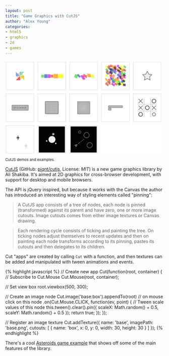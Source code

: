 ```yaml
---
layout: post
title: "Game Graphics with CutJS"
author: "Alex Young"
categories:
- html5
- graphics
- 2d
- games
---
```


<div class="image">
  <img src="/images/posts/cutjs.png" />
  <small>CutJS demos and examples.</small>
</div>

[CutJS](http://cutjs.org/) (GitHub: [piqnt/cutjs](https://github.com/piqnt/cutjs/), License: _MIT_) is a new game graphics library by Ali Shakiba.  It's aimed at 2D graphics for cross-browser development, with support for desktop and mobile browsers.

The API is jQuery inspired, but because it works with the Canvas the author has introduced an interesting way of styling elements called "pinning":

> A CutJS app consists of a tree of nodes, each node is pinned (transformed) against its parent and have zero, one or more image cutouts. Image cutouts comes from either image textures or Canvas drawing.

> Each rendering cycle consists of ticking and painting the tree. On ticking nodes adjust themselves to recent updates and then on painting each node transforms according to its pinning, pastes its cutouts and then delegates to its children.

Cut "apps" are created by calling `Cut` with a function, and then textures can be added and manipulated with tween animations and events.

{% highlight javascript %}
// Create new app
Cut(function(root, container) {
  // Subscribe to Cut.Mouse
  Cut.Mouse(root, container);

  // Set view box
  root.viewbox(500, 300);

  // Create an image node
  Cut.image('base:box').appendTo(root)
    // on mouse click on this node
    .on(Cut.Mouse.CLICK, function(ev, point) {
      // Tween scale values of this node
      this.tween().clear().pin({
        scaleX: Math.random() + 0.5,
        scaleY: Math.random() + 0.5
      });
      return true;
    });
});

// Register an image texture
Cut.addTexture({
  name: 'base',
  imagePath: 'base.png',
  cutouts: [
    { name: 'box', x: 0, y: 0, width: 30, height: 30 }
  ]
});
{% endhighlight %}

There's a cool [Asteroids game example](http://play.cutjs.org/examples/p2js-asteroids/) that shows off some of the main features of the library.
